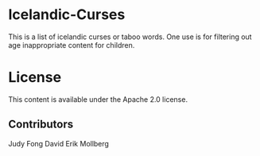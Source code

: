 # Icelandic-Curses
This is a list of icelandic curses or taboo words. One use is for filtering out age inappropriate content for children.

# License

This content is available under the Apache 2.0 license.

## Contributors

Judy Fong
David Erik Mollberg


